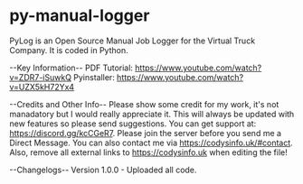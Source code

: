 # py-manual-logger
PyLog is an Open Source Manual Job Logger for the Virtual Truck Company. It is coded in Python.

--Key Information--
PDF Tutorial: https://www.youtube.com/watch?v=ZDR7-iSuwkQ
Pyinstaller: https://www.youtube.com/watch?v=UZX5kH72Yx4

--Credits and Other Info--
Please show some credit for my work, it's not manadatory but I would really appreciate it. This will always be updated with new features so please send suggestions. You can get support at: https://discord.gg/kcCGeR7. Please join the server before you send me a Direct Message. You can also contact me via https://codysinfo.uk/#contact. Also, remove all external links to https://codysinfo.uk when editing the file!

--Changelogs--
Version 1.0.0 - Uploaded all code.

